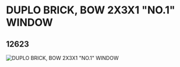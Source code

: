 # DUPLO BRICK, BOW 2X3X1 "NO.1" WINDOW
## 12623
![DUPLO BRICK, BOW 2X3X1 "NO.1" WINDOW](https://lc-www-live-s.legocdn.com/media/bricks/5/2/6020110.jpg)